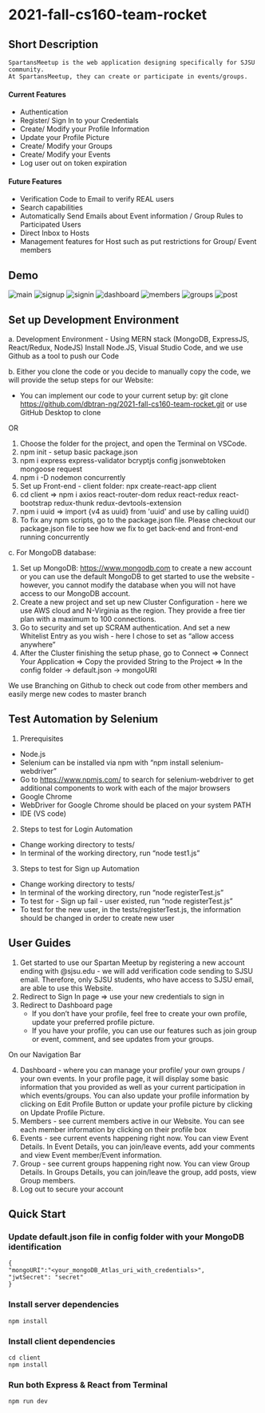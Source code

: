 # 2021-fall-cs160-team-rocket
## Short Description
    SpartansMeetup is the web application designing specifically for SJSU community.
    At SpartansMeetup, they can create or participate in events/groups. 
#### Current Features
- Authentication
- Register/ Sign In to your Credentials
- Create/ Modify your Profile Information
- Update your Profile Picture
- Create/ Modify your Groups
- Create/ Modify your Events
- Log user out on token expiration
#### Future Features
- Verification Code to Email to verify REAL users
- Search capabilities
- Automatically Send Emails about Event information / Group Rules to Participated Users
- Direct Inbox to Hosts
- Management features for Host such as put restrictions for Group/ Event members

## Demo
![main](https://user-images.githubusercontent.com/70964027/144965663-1ae73be1-e174-47b0-96ec-8ea3ae5ea175.png)
![signup](https://user-images.githubusercontent.com/70964027/144965602-c0d64d95-3d5b-48e0-94d2-b0fb978a14ff.png)
![signin](https://user-images.githubusercontent.com/70964027/144965658-4aa2fa45-8646-4130-87d6-b5c64c48da53.png)
![dashboard](https://user-images.githubusercontent.com/70964027/144965674-24bc1337-9230-4b66-b20f-ec778f52dcba.png)
![members](https://user-images.githubusercontent.com/70964027/144965677-db34b553-a6c6-43b2-8bba-70b316b2bce2.png)
![groups](https://user-images.githubusercontent.com/70964027/144965678-7275dde7-6dd5-4ea0-b6f1-1204b35c0ad6.png)
![post](https://user-images.githubusercontent.com/70964027/144965681-bd69c178-88fb-4613-aec1-8201a25d4b20.png)


## Set up Development Environment

a. Development Environment - Using MERN stack (MongoDB, ExpressJS, React/Redux, NodeJS)
Install Node.JS, Visual Studio Code, and we use Github as a tool to push our Code

b. Either you clone the code or you decide to manually copy the code, we will provide the setup steps for our Website:

- You can implement our code to your current setup by: git clone https://github.com/dbtran-ng/2021-fall-cs160-team-rocket.git or use GitHub Desktop to clone 

OR

1. Choose the folder for the project, and open the Terminal on VSCode.
2. npm init - setup basic package.json 
3. npm i express express-validator bcryptjs config jsonwebtoken mongoose request
4. npm i -D nodemon concurrently
5. Set up Front-end - client folder: npx create-react-app client
6. cd client => npm i axios react-router-dom redux react-redux react-bootstrap redux-thunk redux-devtools-extension
7. npm i uuid => import {v4 as uuid} from 'uuid' and use by calling uuid()
8. To fix any npm scripts, go to the package.json file. Please checkout our package.json file to see how we fix to get back-end and front-end running concurrently

c.  For MongoDB database:
1. Set up MongoDB: https://www.mongodb.com to create a new account or you can use the default MongoDB to get started to use the website - however, you cannot modify the database when you will not have access to our MongoDB account.
2. Create a new  project and set up new Cluster Configuration - here we use AWS cloud and N-Virginia as the region. They provide a free tier plan with a maximum to 100 connections.
3. Go to security and set up SCRAM authentication. And set a new Whitelist Entry as you wish - here I chose to set as “allow access anywhere”
4. After the Cluster finishing the setup phase, go to Connect => Connect Your Application => Copy the provided String to the Project  => In the config folder -> default.json -> mongoURI 

We use Branching on Github to check out code from other members and easily merge new codes to master branch


## Test Automation by Selenium
1. Prerequisites
- Node.js
- Selenium can be installed via npm with “npm install selenium-webdriver”
- Go to https://www.npmjs.com/ to search for selenium-webdriver to get additional components to work with each of the major browsers
- Google Chrome
- WebDriver for Google Chrome should be placed on your system PATH
- IDE (VS code)
2. Steps to test for Login Automation
- Change working directory to tests/
- In terminal of the working directory, run “node test1.js”
3. Steps to test for Sign up Automation
- Change working directory to tests/
- In terminal of the working directory, run “node registerTest.js”
- To test for - Sign up fail - user existed, run “node registerTest.js”
- To test for the new user, in the tests/registerTest.js, the information should be changed in order to create new user

## User Guides

1. Get started to use our Spartan Meetup by registering a new account ending with @sjsu.edu - we will add verification code sending to SJSU email. Therefore, only SJSU students, who have access to SJSU email, are able to use this Website.
2. Redirect to Sign In page => use your new credentials to sign in 
3. Redirect to Dashboard page 
    - If you don’t have your profile, feel free to create your own profile, update your preferred profile picture.
    - If you have your profile, you can use our features such as join group or event, comment, and see updates from your groups.

On our Navigation Bar

4. Dashboard - where you can manage your profile/ your own groups / your own events. In your profile page, it will display some basic information that you provided as well as  your current participation in which events/groups. You can also update your profile information by clicking on Edit Profile Button or update your profile picture by clicking on Update Profile Picture.
5. Members - see current members active in our Website. You can see each member information by clicking on their profile box
6. Events - see current events happening right now. You can view Event Details. 
In Event Details, you can join/leave events, add your comments and view Event member/Event information.
7. Group - see current groups happening right now. You can view Group Details.
In Groups Details, you can join/leave the group, add posts, view Group members.
8. Log out to secure your account

## Quick Start
### Update default.json file in config folder with your MongoDB identification
    {
    "mongoURI":"<your_mongoDB_Atlas_uri_with_credentials>",
    "jwtSecret": "secret"
    }
### Install server dependencies
    npm install
### Install client dependencies
    cd client
    npm install
### Run both Express & React from Terminal
    npm run dev
